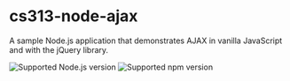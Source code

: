 # cs313-node-ajax
A sample Node.js application that demonstrates AJAX in vanilla JavaScript and with the jQuery library.

![Supported Node.js version](https://img.shields.io/badge/Node.js-8.0.0-blue.svg?style=flat-square) ![Supported npm version](https://img.shields.io/badge/npm-5.0.3-blue.svg?style=flat-square)
